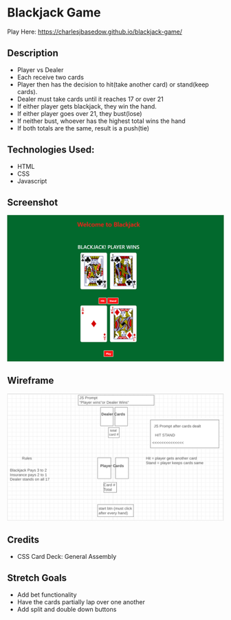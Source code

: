 # Blackjack Game

Play Here: https://charlesjbasedow.github.io/blackjack-game/

## Description
- Player vs Dealer
- Each receive two cards
- Player then has the decision to hit(take another card) or stand(keep cards). 
- Dealer must take cards until it reaches 17 or over 21
- If either player gets blackjack, they win the hand.
- If either player goes over 21, they bust(lose)
- If neither bust, whoever has the highest total wins the hand
- If both totals are the same, result is a push(tie)

## Technologies Used: 
- HTML
- CSS
- Javascript

## Screenshot

![Blackjack State](screenshotbj.png)

## Wireframe

![Wireframe](wireframebj.png)

## Credits
- CSS Card Deck: General Assembly

## Stretch Goals
- Add bet functionality
- Have the cards partially lap over one another
- Add split and double down buttons

